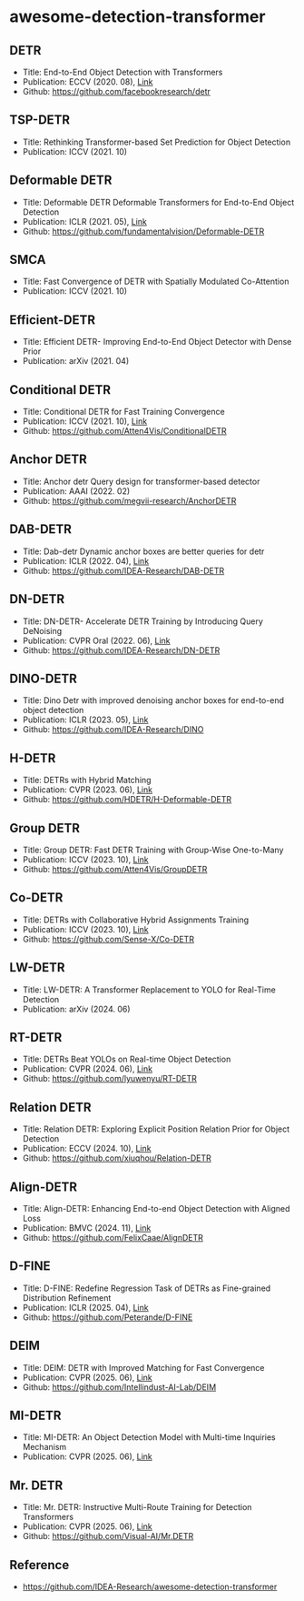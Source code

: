 awesome-detection-transformer
==

##  DETR
- Title: End-to-End Object Detection with Transformers
- Publication: ECCV (2020. 08), [Link](https://www.ecva.net/papers/eccv_2020/papers_ECCV/papers/123460205.pdf)
- Github: https://github.com/facebookresearch/detr

## TSP-DETR
- Title: Rethinking Transformer-based Set Prediction for Object Detection 
- Publication: ICCV (2021. 10)

## Deformable DETR
- Title: Deformable DETR Deformable Transformers for End-to-End Object Detection
- Publication: ICLR (2021. 05), [Link](https://openreview.net/forum?id=gZ9hCDWe6ke)
- Github: https://github.com/fundamentalvision/Deformable-DETR

## SMCA
- Title: Fast Convergence of DETR with Spatially Modulated Co-Attention
- Publication: ICCV (2021. 10)

## Efficient-DETR
- Title: Efficient DETR- Improving End-to-End Object Detector with Dense Prior
- Publication: arXiv (2021. 04)

## Conditional DETR
- Title: Conditional DETR for Fast Training Convergence
- Publication: ICCV (2021. 10), [Link](https://openaccess.thecvf.com/content/ICCV2021/papers/Meng_Conditional_DETR_for_Fast_Training_Convergence_ICCV_2021_paper.pdf)
- Github: https://github.com/Atten4Vis/ConditionalDETR

## Anchor DETR
- Title: Anchor detr Query design for transformer-based detector
- Publication: AAAI (2022. 02)
- Github: https://github.com/megvii-research/AnchorDETR

## DAB-DETR
- Title: Dab-detr Dynamic anchor boxes are better queries for detr
- Publication: ICLR (2022. 04), [Link](https://openreview.net/pdf?id=oMI9PjOb9Jl)
- Github: https://github.com/IDEA-Research/DAB-DETR

## DN-DETR
- Title: DN-DETR- Accelerate DETR Training by Introducing Query DeNoising
- Publication: CVPR Oral (2022. 06), [Link](https://openaccess.thecvf.com/content/CVPR2022/papers/Li_DN-DETR_Accelerate_DETR_Training_by_Introducing_Query_DeNoising_CVPR_2022_paper.pdf)
- Github: https://github.com/IDEA-Research/DN-DETR

## DINO-DETR
- Title: Dino Detr with improved denoising anchor boxes for end-to-end object detection
- Publication: ICLR (2023. 05), [Link](https://openreview.net/pdf?id=3mRwyG5one)
- Github: https://github.com/IDEA-Research/DINO

## H-DETR
- Title: DETRs with Hybrid Matching
- Publication: CVPR (2023. 06), [Link](https://openaccess.thecvf.com/content/CVPR2023/papers/Jia_DETRs_With_Hybrid_Matching_CVPR_2023_paper.pdf)
- Github: https://github.com/HDETR/H-Deformable-DETR

## Group DETR
- Title: Group DETR: Fast DETR Training with Group-Wise One-to-Many
- Publication: ICCV (2023. 10), [Link](https://openaccess.thecvf.com/content/ICCV2023/papers/Chen_Group_DETR_Fast_DETR_Training_with_Group-Wise_One-to-Many_Assignment_ICCV_2023_paper.pdf)
- Github: https://github.com/Atten4Vis/GroupDETR

## Co-DETR
- Title: DETRs with Collaborative Hybrid Assignments Training
- Publication: ICCV (2023. 10), [Link](https://openaccess.thecvf.com/content/ICCV2023/papers/Zong_DETRs_with_Collaborative_Hybrid_Assignments_Training_ICCV_2023_paper.pdf)
- Github: https://github.com/Sense-X/Co-DETR

## LW-DETR
- Title: LW-DETR: A Transformer Replacement to YOLO for Real-Time Detection
- Publication: arXiv (2024. 06)

## RT-DETR
- Title: DETRs Beat YOLOs on Real-time Object Detection
- Publication: CVPR (2024. 06), [Link](https://openaccess.thecvf.com/content/CVPR2024/papers/Zhao_DETRs_Beat_YOLOs_on_Real-time_Object_Detection_CVPR_2024_paper.pdf)
- Github: https://github.com/lyuwenyu/RT-DETR

## Relation DETR
- Title: Relation DETR: Exploring Explicit Position Relation Prior for Object Detection
- Publication: ECCV (2024. 10), [Link](https://www.ecva.net/papers/eccv_2024/papers_ECCV/papers/06646.pdf)
- Github: https://github.com/xiuqhou/Relation-DETR

## Align-DETR
- Title: Align-DETR: Enhancing End-to-end Object Detection with Aligned Loss
- Publication: BMVC (2024. 11), [Link](https://bmva-archive.org.uk/bmvc/2024/papers/Paper_211/paper.pdf)
- Github: https://github.com/FelixCaae/AlignDETR

## D-FINE
- Title: D-FINE: Redefine Regression Task of DETRs as Fine-grained Distribution Refinement
- Publication: ICLR (2025. 04), [Link](https://openreview.net/pdf?id=MFZjrTFE7h)
- Github: https://github.com/Peterande/D-FINE

## DEIM
- Title: DEIM: DETR with Improved Matching for Fast Convergence
- Publication: CVPR (2025. 06), [Link](https://openaccess.thecvf.com/content/CVPR2025/papers/Huang_DEIM_DETR_with_Improved_Matching_for_Fast_Convergence_CVPR_2025_paper.pdf)
- Github: https://github.com/Intellindust-AI-Lab/DEIM

## MI-DETR
- Title: MI-DETR: An Object Detection Model with Multi-time Inquiries Mechanism
- Publication: CVPR (2025. 06), [Link](https://openaccess.thecvf.com/content/CVPR2025/papers/Nan_MI-DETR_An_Object_Detection_Model_with_Multi-time_Inquiries_Mechanism_CVPR_2025_paper.pdf)

## Mr. DETR
- Title: Mr. DETR: Instructive Multi-Route Training for Detection Transformers
- Publication: CVPR (2025. 06), [Link](https://openaccess.thecvf.com/content/CVPR2025/papers/Zhang_Mr._DETR_Instructive_Multi-Route_Training_for_Detection_Transformers_CVPR_2025_paper.pdf)
- Github: https://github.com/Visual-AI/Mr.DETR

## Reference
- https://github.com/IDEA-Research/awesome-detection-transformer
